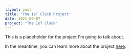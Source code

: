 ```yaml
---
layout: post
title: "The IoT Clock Project"
date: 2021-09-07
project: "The IoT Clock"
---
```

This is a placeholder for the project I'm going to talk about. 

In the meantime, you can learn more about the project [here](https://github.com/ahope/iot_clock). 

